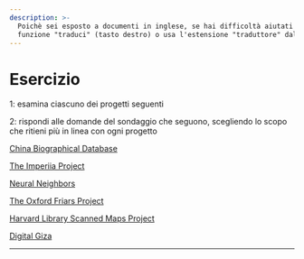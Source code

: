 ```yaml
---
description: >-
  Poichè sei esposto a documenti in inglese, se hai difficoltà aiutati  con la
  funzione "traduci" (tasto destro) o usa l'estensione "traduttore" dal browser.
---
```


# Esercizio

1: esamina ciascuno dei progetti seguenti

2: rispondi alle domande del sondaggio che seguono, scegliendo lo scopo che ritieni più in linea con ogni progetto&#x20;

[China Biographical Database](https://projects.iq.harvard.edu/cbdb/home)

[The Imperiia Project](http://dighist.fas.harvard.edu/projects/imperiia/)

[Neural Neighbors](https://dhlab.yale.edu/neural-neighbors/)

[The Oxford Friars Project](https://oxfordfriars.wordpress.ncsu.edu)

[Harvard Library Scanned Maps Project](https://library.harvard.edu/collections/scanned-maps)

[Digital Giza](http://giza.fas.harvard.edu) &#x20;



***

